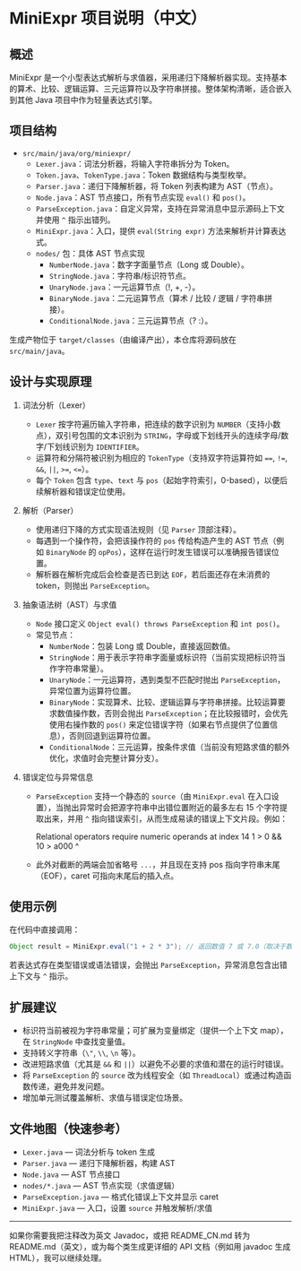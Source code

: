 # MiniExpr 项目说明（中文）

## 概述

MiniExpr 是一个小型表达式解析与求值器，采用递归下降解析器实现。支持基本的算术、比较、逻辑运算、三元运算符以及字符串拼接。整体架构清晰，适合嵌入到其他 Java 项目中作为轻量表达式引擎。

## 项目结构

- `src/main/java/org/miniexpr/`
  - `Lexer.java`：词法分析器，将输入字符串拆分为 Token。
  - `Token.java`、`TokenType.java`：Token 数据结构与类型枚举。
  - `Parser.java`：递归下降解析器，将 Token 列表构建为 AST（节点）。
  - `Node.java`：AST 节点接口，所有节点实现 `eval()` 和 `pos()`。
  - `ParseException.java`：自定义异常，支持在异常消息中显示源码上下文并使用 `^` 指示出错列。
  - `MiniExpr.java`：入口，提供 `eval(String expr)` 方法来解析并计算表达式。
  - `nodes/` 包：具体 AST 节点实现
    - `NumberNode.java`：数字字面量节点（Long 或 Double）。
    - `StringNode.java`：字符串/标识符节点。
    - `UnaryNode.java`：一元运算节点（!, +, -）。
    - `BinaryNode.java`：二元运算节点（算术 / 比较 / 逻辑 / 字符串拼接）。
    - `ConditionalNode.java`：三元运算节点（? :）。

生成产物位于 `target/classes`（由编译产出），本仓库将源码放在 `src/main/java`。

## 设计与实现原理

1. 词法分析（Lexer）

   - `Lexer` 按字符遍历输入字符串，把连续的数字识别为 `NUMBER`（支持小数点），双引号包围的文本识别为 `STRING`，字母或下划线开头的连续字母/数字/下划线识别为 `IDENTIFIER`。
   - 运算符和分隔符被识别为相应的 `TokenType`（支持双字符运算符如 `==`, `!=`, `&&`, `||`, `>=`, `<=`）。
   - 每个 `Token` 包含 `type`、`text` 与 `pos`（起始字符索引，0-based），以便后续解析器和错误定位使用。

2. 解析（Parser）

   - 使用递归下降的方式实现语法规则（见 `Parser` 顶部注释）。
   - 每遇到一个操作符，会把该操作符的 `pos` 传给构造产生的 AST 节点（例如 `BinaryNode` 的 `opPos`），这样在运行时发生错误可以准确报告错误位置。
   - 解析器在解析完成后会检查是否已到达 `EOF`，若后面还存在未消费的 token，则抛出 `ParseException`。

3. 抽象语法树（AST）与求值

   - `Node` 接口定义 `Object eval() throws ParseException` 和 `int pos()`。
   - 常见节点：
     - `NumberNode`：包装 Long 或 Double，直接返回数值。
     - `StringNode`：用于表示字符串字面量或标识符（当前实现把标识符当作字符串常量）。
     - `UnaryNode`：一元运算符，遇到类型不匹配时抛出 `ParseException`，异常位置为运算符位置。
     - `BinaryNode`：实现算术、比较、逻辑运算与字符串拼接。比较运算要求数值操作数，否则会抛出 `ParseException`；在比较报错时，会优先使用右操作数的 `pos()` 来定位错误字符（如果右节点提供了位置信息），否则回退到运算符位置。
     - `ConditionalNode`：三元运算，按条件求值（当前没有短路求值的额外优化，求值时会完整计算分支）。

4. 错误定位与异常信息

   - `ParseException` 支持一个静态的 `source`（由 `MiniExpr.eval` 在入口设置），当抛出异常时会把源字符串中出错位置附近的最多左右 15 个字符提取出来，并用 `^` 指向错误索引，从而生成易读的错误上下文片段。例如：

     Relational operators require numeric operands at index 14
     1 > 0 && 10 > a000
                   ^

   - 此外对截断的两端会加省略号 `...`，并且现在支持 pos 指向字符串末尾（EOF），caret 可指向末尾后的插入点。

## 使用示例

在代码中直接调用：

```java
Object result = MiniExpr.eval("1 + 2 * 3"); // 返回数值 7 或 7.0（取决于数字类型）
```

若表达式存在类型错误或语法错误，会抛出 `ParseException`，异常消息包含出错上下文与 `^` 指示。

## 扩展建议

- 标识符当前被视为字符串常量；可扩展为变量绑定（提供一个上下文 map），在 `StringNode` 中查找变量值。
- 支持转义字符串（`\"`, `\\`, `\n` 等）。
- 改进短路求值（尤其是 `&&` 和 `||`）以避免不必要的求值和潜在的运行时错误。
- 将 `ParseException` 的 `source` 改为线程安全（如 `ThreadLocal`）或通过构造函数传递，避免并发问题。
- 增加单元测试覆盖解析、求值与错误定位场景。

## 文件地图（快速参考）

- `Lexer.java` — 词法分析与 token 生成
- `Parser.java` — 递归下降解析器，构建 AST
- `Node.java` — AST 节点接口
- `nodes/*.java` — AST 节点实现（求值逻辑）
- `ParseException.java` — 格式化错误上下文并显示 caret
- `MiniExpr.java` — 入口，设置 `source` 并触发解析/求值

---

如果你需要我把注释改为英文 Javadoc，或把 README_CN.md 转为 README.md（英文），或为每个类生成更详细的 API 文档（例如用 javadoc 生成 HTML），我可以继续处理。

